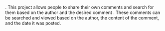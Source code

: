 . This project allows people to share their own comments and search for them based on the author and the desired comment 
. These comments can be searched and viewed based on the author, the content of the comment, and the date it was posted.



